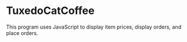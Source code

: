 # TuxedoCatCoffee
This program uses JavaScript to display item prices, display orders, and place orders.
